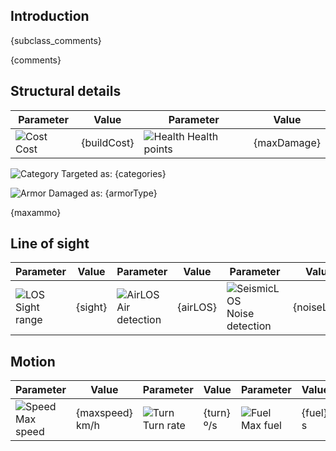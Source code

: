 ## Introduction

{subclass_comments}

{comments}

## Structural details

| Parameter | Value | Parameter | Value |
|-----------|-------|-----------|-------|
| ![Cost][1] Cost | {buildCost} | ![Health][2] Health points | {maxDamage} |


![Category][104] Targeted as: {categories}

![Armor][105] Damaged as: {armorType}

{maxammo}

## Line of sight

| Parameter | Value | Parameter | Value | Parameter | Value |
|-----------|-------|-----------|-------|-----------|-------|
| ![LOS][4] Sight range | {sight} | ![AirLOS][5] Air detection | {airLOS} | ![SeismicLOS][6] Noise detection | {noiseLOS} |

## Motion

| Parameter | Value | Parameter | Value | Parameter | Value |
|-----------|-------|-----------|-------|-----------|-------|
| ![Speed][7] Max speed | {maxspeed} km/h | ![Turn][8] Turn rate | {turn} º/s | ![Fuel][9] Max fuel | {fuel} s |


[1]: {iconsUrl}/hammer_icon.{iconExt}
[2]: {iconsUrl}/heart_icon.{iconExt}
[4]: {iconsUrl}/binocs_icon.{iconExt}
[5]: {iconsUrl}/airplane_icon.{iconExt}
[6]: {iconsUrl}/tank_icon.{iconExt}
[7]: {iconsUrl}/run_icon.{iconExt}
[8]: {iconsUrl}/turn_icon.{iconExt}
[9]: {iconsUrl}/fuel_icon.{iconExt}
[11]: {iconsUrl}/ammo_icon.{iconExt}
[104]: {iconsUrl}/accuracy_icon.{iconExt}
[105]: {iconsUrl}/explosion_icon.{iconExt}
[106]: {iconsUrl}/penetration.{iconExt}

